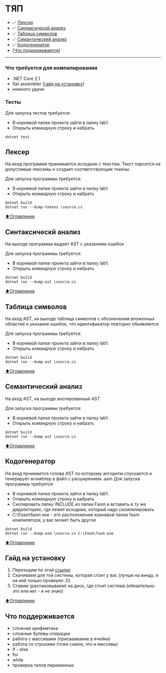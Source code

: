 # ТЯП
- :white_check_mark: [Лексер](#Лексер)
- :white_check_mark: [Синтаксическй анализ](#Синтаксическй-анализ)
- :white_check_mark: [Таблица символов](#Таблица-символов)
- :white_check_mark: [Семантический анализ](#Семантический-анализ)
- :white_check_mark: [Кодогенератор](#Кодогенератор)
- [[Что поддреживается](#Что-поддерживается)]

____
### Что требуется для компилирования
- .NET Core 2.1
- flat assembler [[гайд на установку](#Гайд-на-установку)]
- немного удачи
### Тесты
Для запуска тестов требуется:
- В корневой папке проекта зайти в папку lab1.
- Открыть командную строку и набрать
```
dotnet test
```
## Лексер
На вход программе принимается исходник с текстом. Текст парсится на допустимые лексемы и создает соответствующие токены.

Для запуска программы требуется:
- В корневой папке проекта зайти в папку lab1.
- Открыть командную строку и набрать
```
dotnet build
dotnet run --dump-tokens \source.cs
```
[:arrow_up:Оглавление](#ТЯП)
## Синтаксическй анализ
На выходе программа выдает AST с указанием ошибок

Для запуска программы требуется:
- В корневой папке проекта зайти в папку lab1.
- Открыть командную строку и набрать
```
dotnet build
dotnet run --dump-ast \source.cs
```
[:arrow_up:Оглавление](#ТЯП)
## Таблица символов
На вход AST, на выходе таблица символов с обозначеним вложенных областей и указание ошибок, что идентификатор повторно обьявляется

Для запуска программы требуется:
- В корневой папке проекта зайти в папку lab1.
- Открыть командную строку и набрать
```
dotnet build
dotnet run --dump-ast \source.cs
```

[:arrow_up:Оглавление](#ТЯП)
## Семантический анализ
На вход AST, на выходе анотированный AST

Для запуска программы требуется:
- В корневой папке проекта зайти в папку lab1.
- Открыть командную строку и набрать
```
dotnet build
dotnet run --dump-ast \source.cs
```

[:arrow_up:Оглавление](#ТЯП)
## Кодогенератор
На вход прнимается голова AST по которому алгоритм спускается и генерирует асемблер в файл с расширением .asm
Для запуска программы требуется:
- В корневой папке проекта зайти в папку lab1.
- Открыть командную строку и набрать
- Скопировать папку INCLUDE из папки Fasm и вставить в ту же дирректорию, где лежит исходник, который надо скомпилировать
- C:\Fasm\fasm.exe - это расположение корневой папки fasm компилятора, у вас может быть другое
```
dotnet build
dotnet run --dump-asm \source.cs C:\Fasm\fasm.exe
```

[:arrow_up:Оглавление](#ТЯП)
## Гайд на установку
1) Переходим по этой [ссылке](https://flatassembler.net/download.php)
2) Скачиваем для той системы, которая стоит у вас (лучше на винду, я на ней только проверял :D)
3) Ставим (распаковываем) на диск, где стоит система (обязательно это или нет - я не знаю)

[:arrow_up:Оглавление](#ТЯП)
## Что поддерживается
- сложная арифметика
- сложные булевы операции
- работа с массивами (присваивание в ячейки)
- работа со строками (тоже самое, что и массивы)
- if - else
- for
- while
- проверка типов переменных
